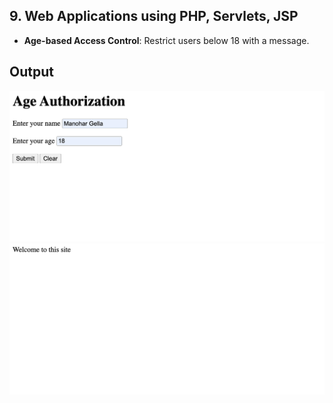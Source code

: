 ## 9. Web Applications using PHP, Servlets, JSP
- **Age-based Access Control**: Restrict users below 18 with a message.

## Output
<img src="source/1.png" width="700">
<img src="source/2.png" width="700">